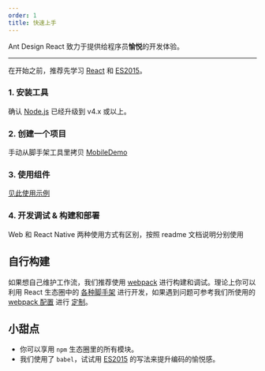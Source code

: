 ```yaml
---
order: 1
title: 快速上手
---
```


Ant Design React 致力于提供给程序员**愉悦**的开发体验。

---

在开始之前，推荐先学习 [React](http://facebook.github.io/react/) 和 [ES2015](http://babeljs.io/docs/learn-es2015/)。

### 1. 安装工具
确认 [Node.js](https://nodejs.org/en/) 已经升级到 v4.x 或以上。

### 2. 创建一个项目

手动从脚手架工具里拷贝 [MobileDemo](https://github.com/ant-design/antd-init/tree/master/boilerplates/MobileDemo)

### 3. 使用组件

[见此使用示例](/docs/react/introduce#使用)

### 4. 开发调试 & 构建和部署

Web 和 React Native 两种使用方式有区别，按照 readme 文档说明分别使用

## 自行构建

如果想自己维护工作流，我们推荐使用 [webpack](http://webpack.github.io/) 进行构建和调试。理论上你可以利用 React 生态圈中的 [各种脚手架](https://github.com/enaqx/awesome-react#boilerplates) 进行开发，如果遇到问题可参考我们所使用的 [webpack 配置](https://github.com/ant-tool/atool-build/blob/master/src/getWebpackCommonConfig.js) 进行 [定制](http://ant-tool.github.io/webpack-config.html)。

## 小甜点

- 你可以享用 `npm` 生态圈里的所有模块。
- 我们使用了 `babel`，试试用 [ES2015](http://babeljs.io/blog/2015/06/07/react-on-es6-plus) 的写法来提升编码的愉悦感。
